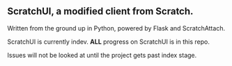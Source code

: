 ## ScratchUI, a modified client from Scratch.

Written from the ground up in Python, powered by Flask and ScratchAttach.

ScratchUI is currently indev. **ALL** progress on ScratchUI is in this repo.

Issues will not be looked at until the project gets past index stage.

